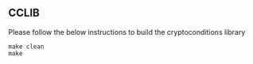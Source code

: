 ## CCLIB

Please follow the below instructions to build the cryptoconditions library 

```
make clean
make
```
